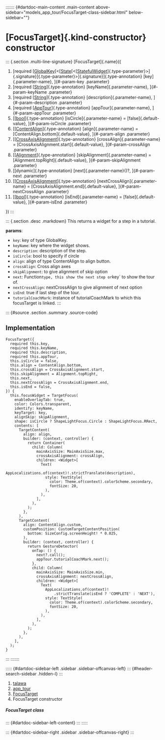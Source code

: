 ::::::: {#dartdoc-main-content .main-content above-sidebar="models_app_tour/FocusTarget-class-sidebar.html" below-sidebar=""}
<div>

# [FocusTarget]{.kind-constructor} constructor

</div>

::: {.section .multi-line-signature}
[FocusTarget]{.name}({

1.  [required
    [[GlobalKey](https://api.flutter.dev/flutter/widgets/GlobalKey-class.html)[\<[[State](https://api.flutter.dev/flutter/widgets/State-class.html)[\<[[StatefulWidget](https://api.flutter.dev/flutter/widgets/StatefulWidget-class.html)]{.type-parameter}\>]{.signature}]{.type-parameter}\>]{.signature}]{.type-annotation}
    [key]{.parameter-name}, ]{#-param-key .parameter}
2.  [required
    [[String](https://api.flutter.dev/flutter/dart-core/String-class.html)]{.type-annotation}
    [keyName]{.parameter-name}, ]{#-param-keyName .parameter}
3.  [required
    [[String](https://api.flutter.dev/flutter/dart-core/String-class.html)]{.type-annotation}
    [description]{.parameter-name}, ]{#-param-description .parameter}
4.  [required
    [[AppTour](../../models_app_tour/AppTour-class.html)]{.type-annotation}
    [appTour]{.parameter-name}, ]{#-param-appTour .parameter}
5.  [[[bool](https://api.flutter.dev/flutter/dart-core/bool-class.html)]{.type-annotation}
    [isCircle]{.parameter-name} = [false]{.default-value},
    ]{#-param-isCircle .parameter}
6.  [[[ContentAlign](https://pub.dev/documentation/tutorial_coach_mark/1.2.12/tutorial_coach_mark/ContentAlign.html)]{.type-annotation}
    [align]{.parameter-name} = [ContentAlign.bottom]{.default-value},
    ]{#-param-align .parameter}
7.  [[[CrossAxisAlignment](https://api.flutter.dev/flutter/rendering/CrossAxisAlignment.html)]{.type-annotation}
    [crossAlign]{.parameter-name} =
    [CrossAxisAlignment.start]{.default-value}, ]{#-param-crossAlign
    .parameter}
8.  [[[Alignment](https://api.flutter.dev/flutter/painting/Alignment-class.html)]{.type-annotation}
    [skipAlignment]{.parameter-name} =
    [Alignment.topRight]{.default-value}, ]{#-param-skipAlignment
    .parameter}
9.  [[dynamic]{.type-annotation} [next]{.parameter-name}()?,
    ]{#-param-next .parameter}
10. [[[CrossAxisAlignment](https://api.flutter.dev/flutter/rendering/CrossAxisAlignment.html)]{.type-annotation}
    [nextCrossAlign]{.parameter-name} =
    [CrossAxisAlignment.end]{.default-value}, ]{#-param-nextCrossAlign
    .parameter}
11. [[[bool](https://api.flutter.dev/flutter/dart-core/bool-class.html)]{.type-annotation}
    [isEnd]{.parameter-name} = [false]{.default-value}, ]{#-param-isEnd
    .parameter}

})
:::

::: {.section .desc .markdown}
This returns a widget for a step in a tutorial.

**params**:

-   `key`: key of type GlobalKey.
-   `keyName`: key where the widget shows.
-   `description`: description of the step.
-   `isCircle`: bool to specify if circle
-   `align`: align of type ContentAlign to align button.
-   `crossAlign`: Cross align axes
-   `skipAlignment`: to give alignment of skip option
-   `next`: Function`type, this show the next step or`key\` to show the
    tour of.
-   `nextCrossAlign`: nextCrossAlign to give alignment of next option
-   `isEnd`: true if last step of the tour.
-   `tutorialCoachMark`: instance of tutorialCoachMark to which this
    focusTarget is linked.
:::

::: {#source .section .summary .source-code}
## Implementation

``` language-dart
FocusTarget({
  required this.key,
  required this.keyName,
  required this.description,
  required this.appTour,
  this.isCircle = false,
  this.align = ContentAlign.bottom,
  this.crossAlign = CrossAxisAlignment.start,
  this.skipAlignment = Alignment.topRight,
  this.next,
  this.nextCrossAlign = CrossAxisAlignment.end,
  this.isEnd = false,
}) {
  this.focusWidget = TargetFocus(
    enableOverlayTab: true,
    color: Colors.transparent,
    identify: keyName,
    keyTarget: key,
    alignSkip: skipAlignment,
    shape: isCircle ? ShapeLightFocus.Circle : ShapeLightFocus.RRect,
    contents: [
      TargetContent(
        align: align,
        builder: (context, controller) {
          return Container(
            child: Column(
              mainAxisSize: MainAxisSize.max,
              crossAxisAlignment: crossAlign,
              children: <Widget>[
                Text(
                  AppLocalizations.of(context)!.strictTranslate(description),
                  style: TextStyle(
                    color: Theme.of(context).colorScheme.secondary,
                    fontSize: 20,
                  ),
                ),
              ],
            ),
          );
        },
      ),
      TargetContent(
        align: ContentAlign.custom,
        customPosition: CustomTargetContentPosition(
          bottom: SizeConfig.screenHeight! * 0.025,
        ),
        builder: (context, controller) {
          return GestureDetector(
            onTap: () {
              next?.call();
              appTour.tutorialCoachMark.next();
            },
            child: Column(
              mainAxisSize: MainAxisSize.min,
              crossAxisAlignment: nextCrossAlign,
              children: <Widget>[
                Text(
                  AppLocalizations.of(context)!
                      .strictTranslate(isEnd ? 'COMPLETE' : 'NEXT'),
                  style: TextStyle(
                    color: Theme.of(context).colorScheme.secondary,
                    fontSize: 20,
                  ),
                ),
              ],
            ),
          );
        },
      ),
    ],
  );
}
```
:::
:::::::

::::: {#dartdoc-sidebar-left .sidebar .sidebar-offcanvas-left}
::: {#header-search-sidebar .hidden-l}
:::

1.  [talawa](../../index.html)
2.  [app_tour](../../models_app_tour/)
3.  [FocusTarget](../../models_app_tour/FocusTarget-class.html)
4.  FocusTarget constructor

##### FocusTarget class

::: {#dartdoc-sidebar-left-content}
:::
:::::

::: {#dartdoc-sidebar-right .sidebar .sidebar-offcanvas-right}
:::
